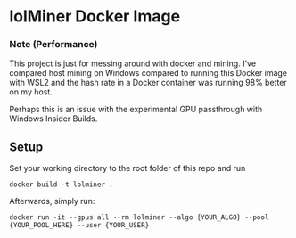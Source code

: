 # lolMiner Docker Image

### Note (Performance)

This project is just for messing around with docker and mining. I've compared host mining on Windows compared to running this Docker image with WSL2 and the hash rate in a Docker container was running 98% better on my host.

Perhaps this is an issue with the experimental GPU passthrough with Windows Insider Builds.

## Setup

Set your working directory to the root folder of this repo and run 

```
docker build -t lolminer .
```

Afterwards, simply run:

```
docker run -it --gpus all --rm lolminer --algo {YOUR_ALGO} --pool {YOUR_POOL_HERE} --user {YOUR_USER} 
```
